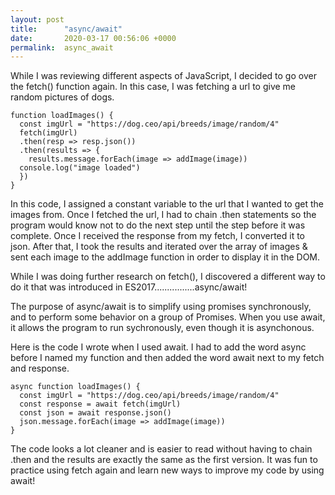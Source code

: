 ```yaml
---
layout: post
title:      "async/await"
date:       2020-03-17 00:56:06 +0000
permalink:  async_await
---
```



While I was reviewing different aspects of JavaScript, I decided to go over the fetch() function again. In this case, I was fetching a url to give me random pictures of dogs.

```
function loadImages() {
  const imgUrl = "https://dog.ceo/api/breeds/image/random/4"
  fetch(imgUrl) 
  .then(resp => resp.json())
  .then(results => {
    results.message.forEach(image => addImage(image))
  console.log("image loaded")
  })
}
```
In this code, I assigned a constant variable to the url that I wanted to get the images from.  Once I fetched the url, I had to chain .then statements so the program would know not to do the next step until the step before it was complete.  Once I received the response from my fetch, I converted it to json. After that, I took the results and iterated over the array of images & sent each image to the addImage function in order to display it in the DOM.

While I was doing further research on fetch(), I discovered a different way to do it that was introduced in ES2017................async/await!

The purpose of async/await is to simplify using promises synchronously, and to perform some behavior on a group of Promises. When you use await, it allows the program to run sychronously, even though it is  asynchonous.  

Here is the code I wrote when I used await. I had to add the word async before I named my function and then added the word await next to my fetch and response.

```
async function loadImages() {
  const imgUrl = "https://dog.ceo/api/breeds/image/random/4"
  const response = await fetch(imgUrl) 
  const json = await response.json()
  json.message.forEach(image => addImage(image))
}
```

The code looks a lot cleaner and is easier to read without having to chain .then and the results are exactly the same as the first version. It was fun to practice using fetch again and learn new ways to improve my code by using await!

